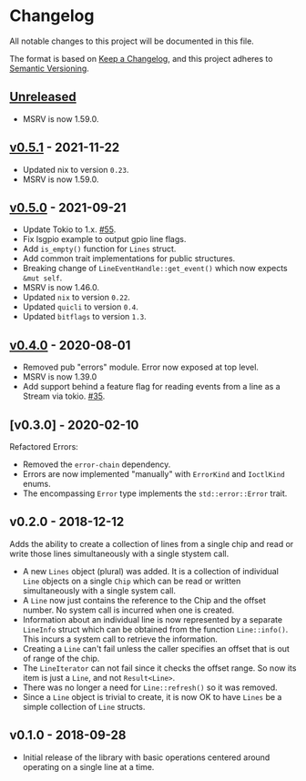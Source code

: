 # Changelog

All notable changes to this project will be documented in this file.

The format is based on [Keep a Changelog](https://keepachangelog.com/en/1.0.0/),
and this project adheres to [Semantic
Versioning](https://semver.org/spec/v2.0.0.html).

## [Unreleased]

- MSRV is now 1.59.0.

## [v0.5.1] - 2021-11-22

- Updated nix to version `0.23`.
- MSRV is now 1.59.0.

## [v0.5.0] - 2021-09-21

- Update Tokio to 1.x. [#55](https://github.com/rust-embedded/gpio-cdev/pull/55).
- Fix lsgpio example to output gpio line flags.
- Add `is_empty()` function for `Lines` struct.
- Add common trait implementations for public structures.
- Breaking change of `LineEventHandle::get_event()` which now expects `&mut self`.
- MSRV is now 1.46.0.
- Updated `nix` to version `0.22`.
- Updated `quicli` to version `0.4`.
- Updated `bitflags` to version `1.3`.


## [v0.4.0] - 2020-08-01

- Removed pub "errors" module.  Error now exposed at top level.
- MSRV is now 1.39.0
- Add support behind a feature flag for reading events from a line as a Stream via tokio. [#35](https://github.com/rust-embedded/gpio-cdev/pull/35).

## [v0.3.0] - 2020-02-10

Refactored Errors:
- Removed the `error-chain` dependency.
- Errors are now implemented "manually" with `ErrorKind` and `IoctlKind` enums.
- The encompassing `Error` type implements the `std::error::Error` trait.

## v0.2.0 - 2018-12-12

Adds the ability to create a collection of lines from a single chip and read or write those lines simultaneously with a single stystem call.

- A new `Lines` object (plural) was added. It is a collection of individual `Line` objects on a single `Chip` which can be read or written simultaneously with a single system call.
- A `Line` now just contains the reference to the Chip and the offset number. No system call is incurred when one is created.
- Information about an individual line is now represented by a separate `LineInfo` struct which can be obtained from the function `Line::info()`. This incurs a system call to retrieve the information.
- Creating a `Line` can't fail unless the caller specifies an offset that is out of range of the chip.
- The `LineIterator` can not fail since it checks the offset range. So now its item is just a `Line`, and not `Result<Line>`.
- There was no longer a need for `Line::refresh()` so it was removed.
- Since a `Line` object is trivial to create, it is now OK to have `Lines` be a simple collection of `Line` structs.

## v0.1.0 - 2018-09-28

- Initial release of the library with basic operations centered around operating
  on a single line at a time.

[Unreleased]: https://github.com/rust-embedded/gpio-cdev/compare/0.5.1...HEAD
[v0.5.1]: https://github.com/rust-embedded/gpio-cdev/compare/0.5.0...0.5.1
[v0.5.0]: https://github.com/rust-embedded/gpio-cdev/compare/0.4.0...0.5.0
[v0.4.0]: https://github.com/rust-embedded/gpio-cdev/compare/0.3.0...0.4.0
